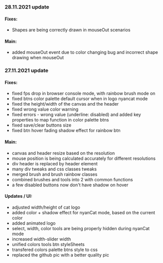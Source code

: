 ### 28.11.2021 update

#### Fixes: 
- Shapes are being correctly drawn in mouseOut scenarios

#### Main:
- added mouseOut event due to color changing bug and incorrect shape drawing when mouseOut


### 27.11.2021 update

#### Fixes: 
- fixed fps drop in browser console mode, with rainbow brush mode on
- fixed btns color palette default cursor when in logo nyancat mode
- fixed the height/width of the canvas and the header
- fixed wrong value color warning
- fixed errors - wrong value (underline: disabled) and added key properties to map function in color palette btns
- fixed save/clear buttons size
- fixed btn hover fading shadow effect for rainbow btn

#### Main:
- canvas and header resize based on the resolution
- mouse position is being calculated accurately for different resolutions
- div header is replaced by header element
- many div tweaks and css classes tweaks
- merged brush and brush rainbow classes
- combined brushes and tools into 2 with common functions
- a few disabled buttons now don't have shadow on hover

#### Updates / UI:
- adjusted width/height of cat logo
- added color + shadow effect for nyanCat mode, based on the current color
- added animated logo
- select, width, color tools are being properly hidden during nyanCat mode
- increased width-slider width
- unified colors tools btn styleSheets 
- transfered colors palette btns style to css
- replaced the github pic with a better quality pic
